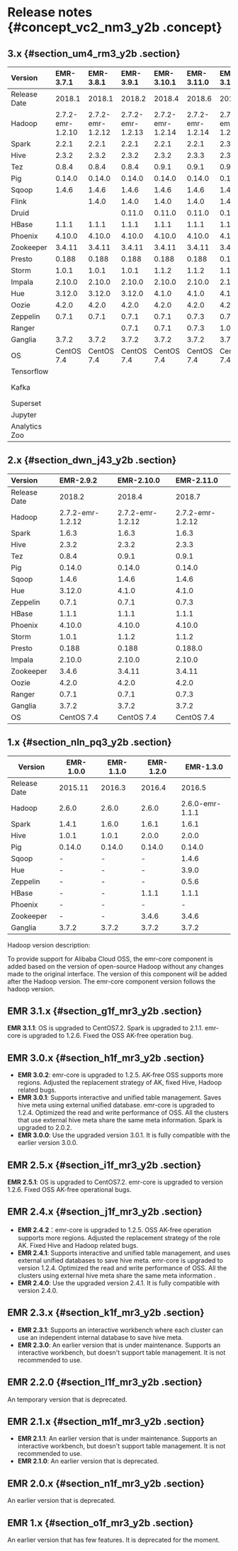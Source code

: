 # Release notes {#concept_vc2_nm3_y2b .concept}

## 3.x {#section_um4_rm3_y2b .section}

|Version|EMR-3.7.1|EMR-3.8.1|EMR-3.9.1|EMR-3.10.1|EMR-3.11.0|EMR-3.12.0|EMR-3.13.0|EMR-3.14.0|EMR-3.15.0|
|:------|:--------|:--------|:--------|:---------|:---------|:---------|----------|----------|----------|
|Release Date|2018.1|2018.1|2018.2|2018.4|2018.6|2018.7|2018.8|2018.10|2018.11|
|Hadoop|2.7.2-emr-1.2.10|2.7.2-emr-1.2.12|2.7.2-emr-1.2.13|2.7.2-emr-1.2.14|2.7.2-emr-1.2.14|2.7.2-emr-1.2.14|2.7.2|2.7.2|2.7.2|
|Spark|2.2.1|2.2.1|2.2.1|2.2.1|2.2.1|2.3.1|2.3.1|2.3.1|2.3.2|
|Hive|2.3.2|2.3.2|2.3.2|2.3.2|2.3.3|2.3.3|2.3.3|2.3.3|2.3.3|
|Tez|0.8.4|0.8.4|0.8.4|0.9.1|0.9.1|0.9.1|0.9.1|0.9.1|0.9.1|
|Pig|0.14.0|0.14.0|0.14.0|0.14.0|0.14.0|0.14.0|0.14.0|0.14.0|0.14.0|
|Sqoop|1.4.6|1.4.6|1.4.6|1.4.6|1.4.6|1.4.7|1.4.7|1.4.7|1.4.7|
|Flink| |1.4.0|1.4.0|1.4.0|1.4.0|1.4.0|1.4.0|1.4.0|1.4.0|
|Druid| | |0.11.0|0.11.0|0.11.0|0.12.0|0.12.2|0.12.3|0.12.3|
|HBase|1.1.1|1.1.1|1.1.1|1.1.1|1.1.1|1.1.1|1.1.1|1.1.1|1.1.1|
|Phoenix|4.10.0|4.10.0|4.10.0|4.10.0|4.10.0|4.10.0|4.10.0|4.10.0|4.10.0|
|Zookeeper|3.4.11|3.4.11|3.4.11|3.4.11|3.4.11|3.4.12|3.4.12|3.4.13|3.4.13|
|Presto|0.188|0.188|0.188|0.188|0.188|0.188|0.208|0.208|0.208|
|Storm|1.0.1|1.0.1|1.0.1|1.1.2|1.1.2|1.1.2|1.1.2|1.1.2|1.1.2|
|Impala|2.10.0|2.10.0|2.10.0|2.10.0|2.10.0|2.10.0|2.10.0|2.10.0|2.10.0|
|Hue|3.12.0|3.12.0|3.12.0|4.1.0|4.1.0|4.1.0|4.1.0|4.1.0|4.1.0|
|Oozie|4.2.0|4.2.0|4.2.0|4.2.0|4.2.0|4.2.0|4.2.0|4.2.0|4.2.0|
|Zeppelin|0.7.1|0.7.1|0.7.1|0.7.1|0.7.3|0.7.3|0.8.0|0.8.0|0.8.0|
|Ranger| | |0.7.1|0.7.1|0.7.3|1.0.0|1.0.0|1.0.0|1.0.0|
|Ganglia|3.7.2|3.7.2|3.7.2|3.7.2|3.7.2|3.7.2|3.7.2|3.7.2|3.7.2|
|OS|CentOS 7.4|CentOS 7.4|CentOS 7.4|CentOS 7.4|CentOS 7.4|CentOS 7.4|CentOS 7.4|CentOS 7.4|CentOS 7.4|
|Tensorflow| | | | | | |1.8.0|1.8.0|1.8.0|
|Kafka| | | | | | |2.11-1.0.1|2.11-1.0.1|2.11-1.0.1|
|Superset| | | | | | |0.25.6|0.25.6|0.27.0|
|Jupyter | | | | | | | | |4.4.0|
|Analytics Zoo| | | | | | | | |0.2.0|

## 2.x {#section_dwn_j43_y2b .section}

|Version|EMR-2.9.2|EMR-2.10.0|EMR-2.11.0|
|:------|:--------|:---------|:---------|
|Release Date|2018.2|2018.4|2018.7|
|Hadoop|2.7.2-emr-1.2.12|2.7.2-emr-1.2.12|2.7.2-emr-1.2.12|
|Spark|1.6.3|1.6.3|1.6.3|
|Hive|2.3.2|2.3.2|2.3.3|
|Tez|0.8.4|0.9.1|0.9.1|
|Pig|0.14.0|0.14.0|0.14.0|
|Sqoop|1.4.6|1.4.6|1.4.6|
|Hue|3.12.0|4.1.0|4.1.0|
|Zeppelin|0.7.1|0.7.1|0.7.3|
|HBase|1.1.1|1.1.1|1.1.1|
|Phoenix|4.10.0|4.10.0|4.10.0|
|Storm|1.0.1|1.1.2|1.1.2|
|Presto|0.188|0.188|0.188.0|
|Impala|2.10.0|2.10.0|2.10.0|
|Zookeeper|3.4.6|3.4.11|3.4.11|
|Oozie|4.2.0|4.2.0|4.2.0|
|Ranger|0.7.1|0.7.1|0.7.3|
|Ganglia|3.7.2|3.7.2|3.7.2|
|OS|CentOS 7.4|CentOS 7.4|CentOS 7.4|

## 1.x {#section_nln_pq3_y2b .section}

|Version|EMR-1.0.0|EMR-1.1.0|EMR-1.2.0|EMR-1.3.0|
|-------|---------|---------|---------|---------|
|Release Date|2015.11|2016.3|2016.4|2016.5|
|Hadoop|2.6.0|2.6.0|2.6.0|2.6.0-emr-1.1.1|
|Spark|1.4.1|1.6.0|1.6.1|1.6.1|
|Hive|1.0.1|1.0.1|2.0.0|2.0.0|
|Pig|0.14.0|0.14.0|0.14.0|0.14.0|
|Sqoop|-|-|-|1.4.6|
|Hue|-|-|-|3.9.0|
|Zeppelin|-|-|-|0.5.6|
|HBase|-|-|1.1.1|1.1.1|
|Phoenix|-|-|-|-|
|Zookeeper|-|-|3.4.6|3.4.6|
|Ganglia|3.7.2|3.7.2|3.7.2|3.7.2|

Hadoop version description:

To provide support for Alibaba Cloud OSS, the emr-core component is added based on the version of open-source Hadoop without any changes made to the original interface. The version of this component will be added after the Hadoop version. The emr-core component version follows the hadoop version.

## EMR 3.1.x {#section_g1f_mr3_y2b .section}

**EMR 3.1.1**: OS is upgraded to CentOS7.2. Spark is upgraded to 2.1.1. emr-core is upgraded to 1.2.6. Fixed the OSS AK-free operation bug.

## EMR 3.0.x {#section_h1f_mr3_y2b .section}

-   **EMR 3.0.2**: emr-core is upgraded to 1.2.5. AK-free OSS supports more regions. Adjusted the replacement strategy of AK, fixed Hive, Hadoop related bugs.
-   **EMR 3.0.1**: Supports interactive and unified table management. Saves hive meta using external unified database. emr-core is upgraded to 1.2.4. Optimized the read and write performance of OSS. All the clusters that use external hive meta share the same meta information. Spark is upgraded to 2.0.2.
-   **EMR 3.0.0**: Use the upgraded version 3.0.1. It is fully compatible with the earlier version 3.0.0.

## EMR 2.5.x {#section_i1f_mr3_y2b .section}

**EMR 2.5.1**: OS is upgraded to CentOS7.2. emr-core is upgraded to version 1.2.6. Fixed OSS AK-free operational bugs.

## EMR 2.4.x {#section_j1f_mr3_y2b .section}

-   **EMR 2.4.2**：emr-core is upgraded to 1.2.5. OSS AK-free operation supports more regions. Adjusted the replacement strategy of the role AK. Fixed Hive and Hadoop related bugs.
-   **EMR 2.4.1**: Supports interactive and unified table management, and uses external unified databases to save hive meta. emr-core is upgraded to version 1.2.4. Optimized the read and write performance of OSS. All the clusters using external hive meta share the same meta information .
-   **EMR 2.4.0**: Use the upgraded version 2.4.1. It is fully compatible with version 2.4.0.

## EMR 2.3.x {#section_k1f_mr3_y2b .section}

-   **EMR 2.3.1**: Supports an interactive workbench where each cluster can use an independent internal database to save hive meta.
-   **EMR 2.3.0**: An earlier version that is under maintenance. Supports an interactive workbench, but doesn't support table management. It is not recommended to use.

## EMR 2.2.0 {#section_l1f_mr3_y2b .section}

An temporary version that is deprecated.

## EMR 2.1.x {#section_m1f_mr3_y2b .section}

-   **EMR 2.1.1**: An earlier version that is under maintenance. Supports an interactive workbench, but doesn't support table management. It is not recommended to use.
-   **EMR 2.1.0**: An earlier version that is deprecated.

## EMR 2.0.x {#section_n1f_mr3_y2b .section}

An earlier version that is deprecated.

## EMR 1.x {#section_o1f_mr3_y2b .section}

An earlier version that has few features. It is deprecated for the moment.

